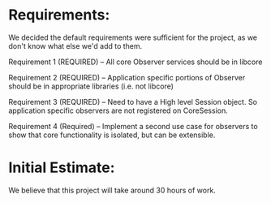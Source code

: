 # Requirements:
We decided the default requirements were sufficient for the project, as we don't know what else we'd add to them.

Requirement 1 (REQUIRED) – All core Observer services should be in libcore 

Requirement 2 (REQUIRED) – Application specific portions of Observer should be in appropriate libraries (i.e. not libcore) 

Requirement 3 (REQUIRED) – Need to have a High level Session object. So application specific observers are not registered on CoreSession. 

Requirement 4 (Required) – Implement a second use case for observers to show that core functionality is isolated, but can be extensible. 

# Initial Estimate:

We believe that this project will take around 30 hours of work.
